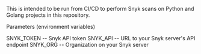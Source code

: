 This is intended to be run from CI/CD to perform Snyk scans on Python and Golang projects in this repository.

Parameters (environment variables)

SNYK_TOKEN -- Snyk API token
SNYK_API -- URL to your Snyk server's API endpoint
SNYK_ORG -- Organization on your Snyk server
